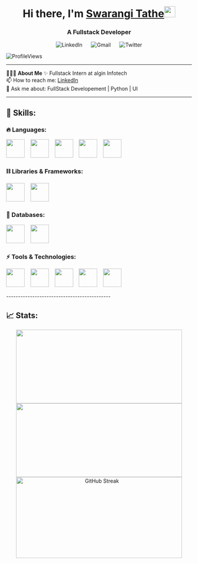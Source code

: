 
<h1 align="center">Hi there, I'm  <a href="https://yourwebsite.com">Swarangi Tathe</a><img src="https://raw.githubusercontent.com/aemmadi/aemmadi/master/wave.gif" width="30"/> </h1>
<h3 align="center">A Fullstack Developer</h3>

<!-- Connect with me Socials -->
<p align="center">
  <a href="https://www.linkedin.com/in/swarangitathe" target="_blank" style="text-decoration: none;">
    <img src="https://skillicons.dev/icons?i=linkedin&theme=dark" alt="LinkedIn" />
  </a>
  &nbsp;&nbsp;&nbsp;&nbsp;
  <a href="mailto:tatheswarangi@gmail.com" target="_blank" style="text-decoration: none;">
    <img src="https://skillicons.dev/icons?i=gmail&theme=dark" alt="Gmail" />
  </a>
  &nbsp;&nbsp;&nbsp;&nbsp;
  <a href="https://x.com/SwarangiTathe" target="_blank" style="text-decoration: none;">
    <img src="https://skillicons.dev/icons?i=twitter&theme=dark" alt="Twitter" />
  </a>
</p>



<!---Profile Views--->
![ProfileViews](https://komarev.com/ghpvc/?username=YashPalkandwar&label=Profile%20views&color=0e75b6&style=flat)

--------------------------------------------

👨🏻‍💻 **About Me** ✨ Fullstack Intern at algin Infotech <br>
📫 How to reach me: [LinkedIn](https://www.linkedin.com/in/swarangitathe)<br>
💬 Ask me about: FullStack Developement | Python | UI<br>

--------------------------------------------

## 🚀 Skills:

### 🔥 Languages:
<p>
  <img src="https://skillicons.dev/icons?i=html&theme=dark" width="50" height="50"/>
  &nbsp;&nbsp;
  <img src="https://skillicons.dev/icons?i=css&theme=dark" width="50" height="50"/>
  &nbsp;&nbsp;
  <img src="https://skillicons.dev/icons?i=js&theme=dark" width="50" height="50"/>
  &nbsp;&nbsp;
  <img src="https://skillicons.dev/icons?i=ts&theme=dark" width="50" height="50"/>
  &nbsp;&nbsp;
  <img src="https://skillicons.dev/icons?i=java&theme=dark" width="50" height="50"/>
</p>

### ⛓️ Libraries & Frameworks:
<p>
  <img src="https://skillicons.dev/icons?i=nodejs&theme=dark" width="50" height="50"/>
  &nbsp;&nbsp;
  <img src="https://skillicons.dev/icons?i=express&theme=dark" width="50" height="50"/>
</p>

### 🧵 Databases:
<p>
  <img src="https://skillicons.dev/icons?i=mongodb&theme=dark" width="50" height="50"/>
  &nbsp;&nbsp;
  <img src="https://skillicons.dev/icons?i=mysql&theme=dark" width="50" height="50"/>
</p>

### ⚡ Tools & Technologies:
<p>
  <img src="https://skillicons.dev/icons?i=git&theme=dark" width="50" height="50"/>
  &nbsp;&nbsp;
  <img src="https://skillicons.dev/icons?i=postman&theme=dark" width="50" height="50"/>
  &nbsp;&nbsp;
  <img src="https://skillicons.dev/icons?i=github&theme=dark" width="50" height="50"/>
  &nbsp;&nbsp;
  <img src="https://skillicons.dev/icons?i=figma&theme=dark" width="50" height="50"/>
  &nbsp;&nbsp;
  <img src="https://skillicons.dev/icons?i=vscode&theme=dark" width="50" height="50"/>
</p>
--------------------------------------------

## 📈 Stats:

<div align="center">
  <img src="https://github-readme-stats.vercel.app/api?username=SwarangiTathe&theme=monokai&show_icons=true&hide_border=true&count_private=true" width="450" height="200"/>
  <img src="https://github-readme-stats.vercel.app/api/top-langs/?username=SwarangiTathe&theme=monokai&show_icons=true&hide_border=true&layout=compact" width="450" height="200"/>
  <img src="https://streak-stats.demolab.com?user=SwarangiTathe&theme=monokai&hide_border=true" width="450" height="220" alt="GitHub Streak"/>
</div>



 
 
